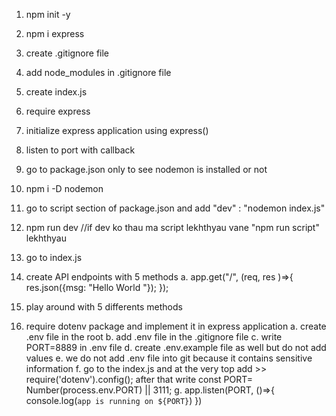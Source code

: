 1. npm init -y
2. npm i express
3. create .gitignore file
4. add node_modules in .gitignore file

5. create index.js
6. require express
7. initialize express application using express()
8. listen to port with callback

9. go to package.json only to see nodemon is installed or not
10. npm i -D nodemon
11. go to script section of package.json and add "dev" : "nodemon index.js"
12. npm run dev //if dev ko thau ma script lekhthyau vane "npm run script" lekhthyau

13. go to index.js
14. create API endpoints with 5 methods
    a. app.get("/", (req, res )=>{
    res.json({msg: "Hello World "});
    });
15. play around with 5 differents methods
16. require dotenv package and implement it in express application
    a. create .env file in the root
    b. add .env file in the .gitignore file
    c. write PORT=8889 in .env file
    d. create .env.example file as well but do not add values
    e. we do not add .env file into git because it contains sensitive information
    f. go to the index.js and at the very top add >> require('dotenv').config(); after that write const PORT= Number(process.env.PORT) || 3111;
    g. app.listen(PORT, ()=>{
    console.log(`app is running on ${PORT}`)
    })
